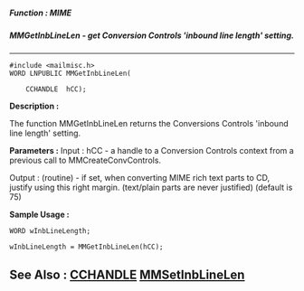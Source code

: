 ##### Function : MIME
##### MMGetInbLineLen - get Conversion Controls 'inbound line length' setting.
---
```
#include <mailmisc.h>
WORD LNPUBLIC MMGetInbLineLen(

	CCHANDLE  hCC);
```
**Description :**

The function  MMGetInbLineLen returns the Conversions Controls 'inbound line 
length' setting.

**Parameters :**
Input :
hCC  -  a handle to a Conversion Controls context from a previous call to MMCreateConvControls.

Output :
(routine)  -  if set, when converting MIME rich text parts to CD, justify using this right margin.  (text/plain parts are never justified) (default is 75)



**Sample Usage :**
```
WORD wInbLineLength;

wInbLineLength = MMGetInbLineLen(hCC);

```
**See Also :**
[CCHANDLE](/reference/Data/CCHANDLE)
[MMSetInbLineLen](/reference/Func/MMSetInbLineLen)
---
